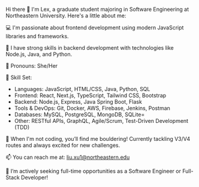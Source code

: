 Hi there 👋 
I'm Lex, a graduate student majoring in Software Engineering at Northeastern University. Here's a little about me:

💻 I'm passionate about frontend development using modern JavaScript libraries and frameworks.

🚀 I have strong skills in backend development with technologies like Node.js, Java, and Python.

👧 Pronouns: She/Her

🧰 Skill Set:
- Languages: JavaScript, HTML/CSS, Java, Python, SQL
- Frontend: React, Next.js, TypeScript, Tailwind CSS, Bootstrap
- Backend: Node.js, Express, Java Spring Boot, Flask
- Tools & DevOps: Git, Docker, AWS, Firebase, Jenkins, Postman
- Databases: MySQL, PostgreSQL, MongoDB, SQLite=
- Other: RESTful APIs, GraphQL, Agile/Scrum, Test-Driven Development (TDD)

🧗 When I'm not coding, you’ll find me bouldering! Currently tackling V3/V4 routes and always excited for new challenges.

📫 You can reach me at: liu.xu1@northeastern.edu

🔭 I’m actively seeking full-time opportunities as a Software Engineer or Full-Stack Developer!
